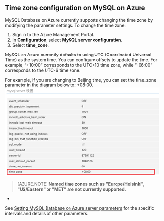 <properties linkid="" urlDisplayName="" pageTitle="Time zone configuration on MySQL on Azure – Microsoft Azure Cloud" metaKeywords="Azure Cloud, technical documentation, documents and resources, MySQL, database, beginner’s guide, Azure MySQL, MySQL PaaS, Azure MySQL PaaS, Azure MySQL Service, Azure RDS" description="Time zone configuration on MySQL on Azure" metaCanonical="" services="MySQL" documentationCenter="Services" title="" authors="" solutions="" manager="" editor="" />

<tags ms.service="mysql" ms.date="" wacn.date="01/14/2015"/>

## Time zone configuration on MySQL on Azure

MySQL Database on Azure currently supports changing the time zone by modifying the parameter settings. To change the time zone:

1. Sign in to the Azure Management Portal.
2. In **Configuration**, select **MySQL server configuration**.
3. Select **time_zone**.

MySQL on Azure currently defaults to using UTC (Coordinated Universal Time) as the system time. You can configure offsets to update the time. For example, “+10:00” corresponds to the UTC+10 time zone, while “-06:00” corresponds to the UTC-6 time zone.

For example, if you are changing to Beijing time, you can set the time\_zone parameter in the diagram below to: +08:00.
![Beijing time setting](./media/mysql-database-timezone-config/time_zone.png)

>[AZURE.NOTE] **Named time zones such as "Europe/Helsinki", "US/Eastern" or "MET" are not currently supported.**
*

See [Setting MySQL Database on Azure server parameters](/documentation/articles/mysql-database-advanced-settings) for the specific intervals and details of other parameters.

<!---HONumber=Acom_0218_2016_MySql-->